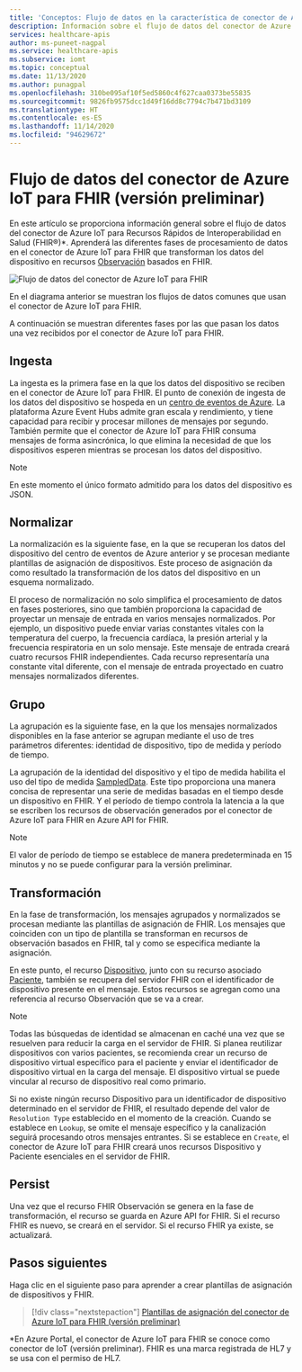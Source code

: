 ```yaml
---
title: 'Conceptos: Flujo de datos en la característica de conector de Azure IoT para FHIR (versión preliminar) de Azure API for FHIR'
description: Información sobre el flujo de datos del conector de Azure IoT para FHIR (versión preliminar). El conector de Azure IoT para FHIR (versión preliminar) ingiere, normaliza, agrupa, transforma y conserva los datos de IoMT en Azure API for FHIR.
services: healthcare-apis
author: ms-puneet-nagpal
ms.service: healthcare-apis
ms.subservice: iomt
ms.topic: conceptual
ms.date: 11/13/2020
ms.author: punagpal
ms.openlocfilehash: 310be095af10f5ed5860c4f627caa0373be55835
ms.sourcegitcommit: 9826fb9575dcc1d49f16dd8c7794c7b471bd3109
ms.translationtype: HT
ms.contentlocale: es-ES
ms.lasthandoff: 11/14/2020
ms.locfileid: "94629672"
---
```

# <a name="azure-iot-connector-for-fhir-preview-data-flow"></a>Flujo de datos del conector de Azure IoT para FHIR (versión preliminar)

En este artículo se proporciona información general sobre el flujo de datos del conector de Azure IoT para Recursos Rápidos de Interoperabilidad en Salud (FHIR&#174;)*. Aprenderá las diferentes fases de procesamiento de datos en el conector de Azure IoT para FHIR que transforman los datos del dispositivo en recursos [Observación](https://www.hl7.org/fhir/observation.html) basados en FHIR.

![Flujo de datos del conector de Azure IoT para FHIR](media/concepts-iot-data-flow/iot-connector-data-flow.png)

En el diagrama anterior se muestran los flujos de datos comunes que usan el conector de Azure IoT para FHIR. 

A continuación se muestran diferentes fases por las que pasan los datos una vez recibidos por el conector de Azure IoT para FHIR.

## <a name="ingest"></a>Ingesta
La ingesta es la primera fase en la que los datos del dispositivo se reciben en el conector de Azure IoT para FHIR. El punto de conexión de ingesta de los datos del dispositivo se hospeda en un [centro de eventos de Azure](../event-hubs/index.yml). La plataforma Azure Event Hubs admite gran escala y rendimiento, y tiene capacidad para recibir y procesar millones de mensajes por segundo. También permite que el conector de Azure IoT para FHIR consuma mensajes de forma asincrónica, lo que elimina la necesidad de que los dispositivos esperen mientras se procesan los datos del dispositivo.

> [!NOTE]
> En este momento el único formato admitido para los datos del dispositivo es JSON.

## <a name="normalize"></a>Normalizar
La normalización es la siguiente fase, en la que se recuperan los datos del dispositivo del centro de eventos de Azure anterior y se procesan mediante plantillas de asignación de dispositivos. Este proceso de asignación da como resultado la transformación de los datos del dispositivo en un esquema normalizado. 

El proceso de normalización no solo simplifica el procesamiento de datos en fases posteriores, sino que también proporciona la capacidad de proyectar un mensaje de entrada en varios mensajes normalizados. Por ejemplo, un dispositivo puede enviar varias constantes vitales con la temperatura del cuerpo, la frecuencia cardíaca, la presión arterial y la frecuencia respiratoria en un solo mensaje. Este mensaje de entrada creará cuatro recursos FHIR independientes. Cada recurso representaría una constante vital diferente, con el mensaje de entrada proyectado en cuatro mensajes normalizados diferentes.

## <a name="group"></a>Grupo
La agrupación es la siguiente fase, en la que los mensajes normalizados disponibles en la fase anterior se agrupan mediante el uso de tres parámetros diferentes: identidad de dispositivo, tipo de medida y período de tiempo.

La agrupación de la identidad del dispositivo y el tipo de medida habilita el uso del tipo de medida [SampledData](https://www.hl7.org/fhir/datatypes.html#SampledData). Este tipo proporciona una manera concisa de representar una serie de medidas basadas en el tiempo desde un dispositivo en FHIR. Y el período de tiempo controla la latencia a la que se escriben los recursos de observación generados por el conector de Azure IoT para FHIR en Azure API for FHIR.

> [!NOTE]
> El valor de período de tiempo se establece de manera predeterminada en 15 minutos y no se puede configurar para la versión preliminar.

## <a name="transform"></a>Transformación
En la fase de transformación, los mensajes agrupados y normalizados se procesan mediante las plantillas de asignación de FHIR. Los mensajes que coinciden con un tipo de plantilla se transforman en recursos de observación basados en FHIR, tal y como se especifica mediante la asignación.

En este punto, el recurso [Dispositivo](https://www.hl7.org/fhir/device.html), junto con su recurso asociado [Paciente](https://www.hl7.org/fhir/patient.html), también se recupera del servidor FHIR con el identificador de dispositivo presente en el mensaje. Estos recursos se agregan como una referencia al recurso Observación que se va a crear.

> [!NOTE]
> Todas las búsquedas de identidad se almacenan en caché una vez que se resuelven para reducir la carga en el servidor de FHIR. Si planea reutilizar dispositivos con varios pacientes, se recomienda crear un recurso de dispositivo virtual específico para el paciente y enviar el identificador de dispositivo virtual en la carga del mensaje. El dispositivo virtual se puede vincular al recurso de dispositivo real como primario.

Si no existe ningún recurso Dispositivo para un identificador de dispositivo determinado en el servidor de FHIR, el resultado depende del valor de `Resolution Type` establecido en el momento de la creación. Cuando se establece en `Lookup`, se omite el mensaje específico y la canalización seguirá procesando otros mensajes entrantes. Si se establece en `Create`, el conector de Azure IoT para FHIR creará unos recursos Dispositivo y Paciente esenciales en el servidor de FHIR.  

## <a name="persist"></a>Persist
Una vez que el recurso FHIR Observación se genera en la fase de transformación, el recurso se guarda en Azure API for FHIR. Si el recurso FHIR es nuevo, se creará en el servidor. Si el recurso FHIR ya existe, se actualizará.

## <a name="next-steps"></a>Pasos siguientes

Haga clic en el siguiente paso para aprender a crear plantillas de asignación de dispositivos y FHIR.

>[!div class="nextstepaction"]
>[Plantillas de asignación del conector de Azure IoT para FHIR (versión preliminar)](iot-mapping-templates.md)

*En Azure Portal, el conector de Azure IoT para FHIR se conoce como conector de IoT (versión preliminar). FHIR es una marca registrada de HL7 y se usa con el permiso de HL7. 